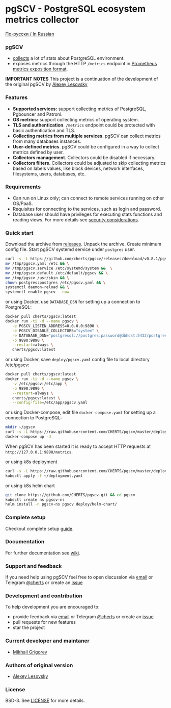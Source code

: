 # pgSCV - PostgreSQL ecosystem metrics collector

[По-русски / In Russian](README.ru.md)

### pgSCV
- [collects](https://github.com/cherts/pgscv/wiki/Collectors) a lot of stats about PostgreSQL environment.
- exposes metrics through the HTTP `/metrics` endpoint in [Prometheus metrics exposition format](https://prometheus.io/docs/concepts/data_model/).

**IMPORTANT NOTES**
This project is a continuation of the development of the original pgSCV by [Alexey Lesovsky](https://github.com/lesovsky)

### Features
- **Supported services:** support collecting metrics of PostgreSQL, Pgbouncer and Patroni.
- **OS metrics:** support collecting metrics of operating system.
- **TLS and authentication**. `/metrics` endpoint could be protected with basic authentication and TLS.
- **Collecting metrics from multiple services**. pgSCV can collect metrics from many databases instances.
- **User-defined metrics**. pgSCV could be configured in a way to collect metrics defined by user.
- **Collectors management**. Collectors could be disabled if necessary.
- **Collectors filters**. Collectors could be adjusted to skip collecting metrics based on labels values, like
  block devices, network interfaces, filesystems, users, databases, etc.

### Requirements
- Can run on Linux only; can connect to remote services running on other OS/PaaS.
- Requisites for connecting to the services, such as login and password.
- Database user should have privileges for executing stats functions and reading views.
  For more details see [security considerations](https://github.com/cherts/pgscv/wiki/Security-considerations).

### Quick start
Download the archive from [releases](https://github.com/cherts/pgscv/releases). Unpack the archive. Create minimum config file. Start pgSCV systemd service under `postgres` user.

```bash
curl -s -L https://github.com/cherts/pgscv/releases/download/v0.8.1/pgscv_0.8.1_linux_amd64.tar.gz -o - | tar xzf - -C /tmp && \
mv /tmp/pgscv.yaml /etc && \
mv /tmp/pgscv.service /etc/systemd/system &&  \
mv /tmp/pgscv.default /etc/default/pgscv && \
mv /tmp/pgscv /usr/sbin && \
chown postgres:postgres /etc/pgscv.yaml && \
systemctl daemon-reload && \
systemctl enable pgscv --now
```

or using Docker, use `DATABASE_DSN` for setting up a connection to PostgreSQL:
```bash
docker pull cherts/pgscv:latest
docker run -ti -d --name pgscv \
   -e PGSCV_LISTEN_ADDRESS=0.0.0.0:9890 \
   -e PGSCV_DISABLE_COLLECTORS="system" \
   -e DATABASE_DSN="postgresql://postgres:password@dbhost:5432/postgres" \
   -p 9890:9890 \
   --restart=always \
   cherts/pgscv:latest
```

or using Docker, save `deploy/pgscv.yaml` config file to local directory /etc/pgscv:
```bash
docker pull cherts/pgscv:latest
docker run -ti -d --name pgscv \
   -v /etc/pgscv:/etc/app \
   -p 9890:9890 \
   --restart=always \
   cherts/pgscv:latest \
   --config-file=/etc/app/pgscv.yaml
```

or using Docker-compose, edit file `docker-compose.yaml` for setting up a connection to PostgreSQL:
```bash
mkdir ~/pgscv
curl -s -L https://raw.githubusercontent.com/CHERTS/pgscv/master/deploy/docker-compose.yaml -o ~/pgscv/docker-compose.yaml && cd ~/pgscv
docker-compose up -d
```

When pgSCV has been started it is ready to accept HTTP requests at `http://127.0.0.1:9890/metrics`.

or using k8s deployment
```bash
curl -s -L https://raw.githubusercontent.com/CHERTS/pgscv/master/deploy/deployment.yaml -o ~/deployment.yaml
kubectl apply -f ~/deployment.yaml
```

or using k8s helm chart
```bash
git clone https://github.com/CHERTS/pgscv.git && cd pgscv
kubectl create ns pgscv-ns
helm install -n pgscv-ns pgscv deploy/helm-chart/
```

### Complete setup
Checkout complete setup [guide](https://github.com/cherts/pgscv/wiki/Setup-for-regular-users).

### Documentation
For further documentation see [wiki](https://github.com/cherts/pgscv/wiki).

### Support and feedback
If you need help using pgSCV feel free to open discussion via [email](sleuthhound@gmail.com) or Telegram [@cherts](https://t.me/cherts) or create an [issue](https://github.com/cherts/pgscv/issues)

### Development and contribution
To help development you are encouraged to:
- provide feedback via [email](mailto:sleuthhound@gmail.com) or Telegram [@cherts](https://t.me/cherts) or create an [issue](https://github.com/cherts/pgscv/issues)
- pull requests for new features
- star the project

### Current developer and maintaner
- [Mikhail Grigorev](https://github.com/cherts)

### Authors of original version
- [Alexey Lesovsky](https://github.com/lesovsky)

### License
BSD-3. See [LICENSE](./LICENSE) for more details.
